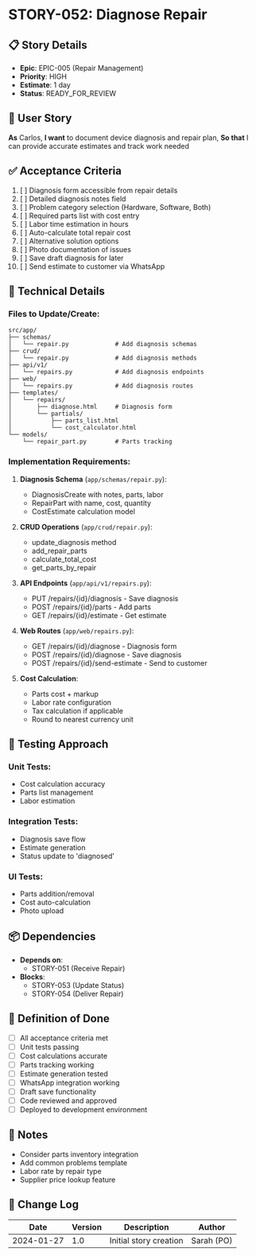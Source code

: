 # STORY-052: Diagnose Repair

## 📋 Story Details
- **Epic**: EPIC-005 (Repair Management)
- **Priority**: HIGH
- **Estimate**: 1 day
- **Status**: READY_FOR_REVIEW

## 🎯 User Story
**As** Carlos,
**I want** to document device diagnosis and repair plan,
**So that** I can provide accurate estimates and track work needed

## ✅ Acceptance Criteria
1. [ ] Diagnosis form accessible from repair details
2. [ ] Detailed diagnosis notes field
3. [ ] Problem category selection (Hardware, Software, Both)
4. [ ] Required parts list with cost entry
5. [ ] Labor time estimation in hours
6. [ ] Auto-calculate total repair cost
7. [ ] Alternative solution options
8. [ ] Photo documentation of issues
9. [ ] Save draft diagnosis for later
10. [ ] Send estimate to customer via WhatsApp

## 🔧 Technical Details

### Files to Update/Create:
```
src/app/
├── schemas/
│   └── repair.py             # Add diagnosis schemas
├── crud/
│   └── repair.py             # Add diagnosis methods
├── api/v1/
│   └── repairs.py            # Add diagnosis endpoints
├── web/
│   └── repairs.py            # Add diagnosis routes
├── templates/
│   └── repairs/
│       ├── diagnose.html     # Diagnosis form
│       └── partials/
│           ├── parts_list.html
│           └── cost_calculator.html
└── models/
    └── repair_part.py        # Parts tracking
```

### Implementation Requirements:

1. **Diagnosis Schema** (`app/schemas/repair.py`):
   - DiagnosisCreate with notes, parts, labor
   - RepairPart with name, cost, quantity
   - CostEstimate calculation model

2. **CRUD Operations** (`app/crud/repair.py`):
   - update_diagnosis method
   - add_repair_parts
   - calculate_total_cost
   - get_parts_by_repair

3. **API Endpoints** (`app/api/v1/repairs.py`):
   - PUT /repairs/{id}/diagnosis - Save diagnosis
   - POST /repairs/{id}/parts - Add parts
   - GET /repairs/{id}/estimate - Get estimate

4. **Web Routes** (`app/web/repairs.py`):
   - GET /repairs/{id}/diagnose - Diagnosis form
   - POST /repairs/{id}/diagnose - Save diagnosis
   - POST /repairs/{id}/send-estimate - Send to customer

5. **Cost Calculation**:
   - Parts cost + markup
   - Labor rate configuration
   - Tax calculation if applicable
   - Round to nearest currency unit

## 🧪 Testing Approach

### Unit Tests:
- Cost calculation accuracy
- Parts list management
- Labor estimation

### Integration Tests:
- Diagnosis save flow
- Estimate generation
- Status update to 'diagnosed'

### UI Tests:
- Parts addition/removal
- Cost auto-calculation
- Photo upload

## 📦 Dependencies
- **Depends on**:
  - STORY-051 (Receive Repair)
- **Blocks**:
  - STORY-053 (Update Status)
  - STORY-054 (Deliver Repair)

## 🎯 Definition of Done
- [ ] All acceptance criteria met
- [ ] Unit tests passing
- [ ] Cost calculations accurate
- [ ] Parts tracking working
- [ ] Estimate generation tested
- [ ] WhatsApp integration working
- [ ] Draft save functionality
- [ ] Code reviewed and approved
- [ ] Deployed to development environment

## 📝 Notes
- Consider parts inventory integration
- Add common problems template
- Labor rate by repair type
- Supplier price lookup feature

## 🔄 Change Log
| Date | Version | Description | Author |
|------|---------|-------------|--------|
| 2024-01-27 | 1.0 | Initial story creation | Sarah (PO) |
